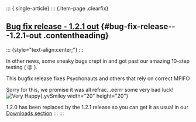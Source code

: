 ::: {.single-article}
::: {.item-page .clearfix}
## [Bug fix release - 1.2.1 out](/254-1-2-1-release.html) {#bug-fix-release---1.2.1-out .contentheading}

::: {style="text-align:center;"}
:::

In other news, some sneaky bugs crept in and got past our amazing
10-step testing (
😛 ).

This bugfix release fixes Psychonauts and others that rely on correct
MFIFO

Sorry for this, we promise it was all refrac\...eerrr some very bad
luck! ![Very
Happy](https://pcsx2.net/images/stories/frontend/smilies/biggrin.gif){.yvSmiley
width="20" height="20"}

1.2.0 has been replaced by the 1.2.1 release so you can get it as usual
in our [Downloads section](/download/releases/windows.html)
:::
:::
